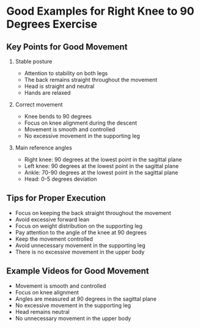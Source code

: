 # Good Examples for Right Knee to 90 Degrees Exercise

## Key Points for Good Movement
1. Stable posture
   - Attention to stability on both legs
   - The back remains straight throughout the movement
   - Head is straight and neutral
   - Hands are relaxed

2. Correct movement
   - Knee bends to 90 degrees
   - Focus on knee alignment during the descent
   - Movement is smooth and controlled
   - No excessive movement in the supporting leg

3. Main reference angles
   - Right knee: 90 degrees at the lowest point in the sagittal plane
   - Left knee: 90 degrees at the lowest point in the sagittal plane
   - Ankle: 70-90 degrees at the lowest point in the sagittal plane
   - Head: 0-5 degrees deviation

## Tips for Proper Execution
- Focus on keeping the back straight throughout the movement
- Avoid excessive forward lean
- Focus on weight distribution on the supporting leg
- Pay attention to the angle of the knee at 90 degrees
- Keep the movement controlled
- Avoid unnecessary movement in the supporting leg
- There is no excessive movement in the upper body

## Example Videos for Good Movement
- Movement is smooth and controlled
- Focus on knee alignment
- Angles are measured at 90 degrees in the sagittal plane
- No excessive movement in the supporting leg
- Head remains neutral
- No unnecessary movement in the upper body 